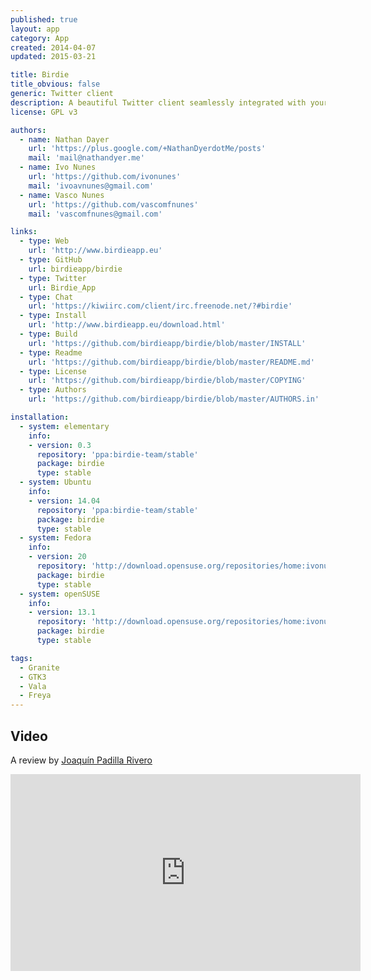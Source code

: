 ```yaml
---
published: true
layout: app
category: App
created: 2014-04-07
updated: 2015-03-21

title: Birdie
title_obvious: false
generic: Twitter client
description: A beautiful Twitter client seamlessly integrated with your desktop environment. It is fast, easy to use and works great.
license: GPL v3

authors:
  - name: Nathan Dayer
    url: 'https://plus.google.com/+NathanDyerdotMe/posts'
    mail: 'mail@nathandyer.me'
  - name: Ivo Nunes
    url: 'https://github.com/ivonunes'
    mail: 'ivoavnunes@gmail.com'
  - name: Vasco Nunes
    url: 'https://github.com/vascomfnunes'
    mail: 'vascomfnunes@gmail.com'

links:
  - type: Web
    url: 'http://www.birdieapp.eu'
  - type: GitHub
    url: birdieapp/birdie
  - type: Twitter
    url: Birdie_App
  - type: Chat
    url: 'https://kiwiirc.com/client/irc.freenode.net/?#birdie'
  - type: Install
    url: 'http://www.birdieapp.eu/download.html'
  - type: Build
    url: 'https://github.com/birdieapp/birdie/blob/master/INSTALL'
  - type: Readme
    url: 'https://github.com/birdieapp/birdie/blob/master/README.md'
  - type: License
    url: 'https://github.com/birdieapp/birdie/blob/master/COPYING'
  - type: Authors
    url: 'https://github.com/birdieapp/birdie/blob/master/AUTHORS.in'

installation:
  - system: elementary
    info:
    - version: 0.3
      repository: 'ppa:birdie-team/stable'
      package: birdie
      type: stable
  - system: Ubuntu
    info:
    - version: 14.04
      repository: 'ppa:birdie-team/stable'
      package: birdie
      type: stable
  - system: Fedora
    info:
    - version: 20
      repository: 'http://download.opensuse.org/repositories/home:ivonunes/Fedora_20/home:ivonunes.repo'
      package: birdie
      type: stable
  - system: openSUSE
    info:
    - version: 13.1
      repository: 'http://download.opensuse.org/repositories/home:ivonunes/openSUSE_13.1/home:ivonunes.repo'
      package: birdie
      type: stable

tags:
  - Granite
  - GTK3
  - Vala
  - Freya
---
```

## Video
A review by [Joaquín Padilla Rivero](https://www.youtube.com/channel/UC_im4PuM9ViTNjaUf2cXmgg)

<iframe width="560" height="315" src="https://www.youtube.com/embed/t9pHWROln0g" frameborder="0" allowfullscreen></iframe>